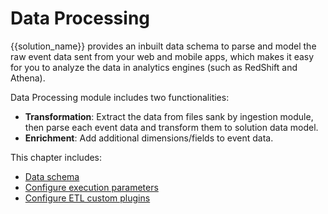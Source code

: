 # Data Processing
{{solution_name}} provides an inbuilt data schema to parse and model the raw event data sent from your web and mobile apps, which makes it easy for you to analyze the data in analytics engines (such as RedShift and Athena). 

Data Processing module includes two functionalities:

- **Transformation**: Extract the data from files sank by ingestion module, then parse each event data and transform them to solution data model.
- **Enrichment**: Add additional dimensions/fields to event data.


This chapter includes:

- [Data schema](./data-schema.md)
- [Configure execution parameters](./configure-execution-para.md)
- [Configure ETL custom plugins](./configure-plugin.md)
